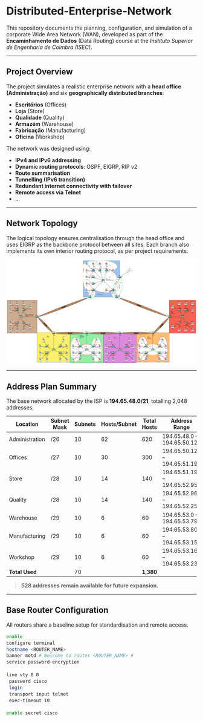 # Distributed-Enterprise-Network

This repository documents the planning, configuration, and simulation of a corporate Wide Area Network (WAN), developed as part of the **Encaminhamento de Dados** (Data Routing) course at the *Instituto Superior de Engenharia de Coimbra (ISEC)*.

---

## Project Overview

The project simulates a realistic enterprise network with a **head office (Administração)** and six **geographically distributed branches**:

- **Escritórios** (Offices)
- **Loja** (Store)
- **Qualidade** (Quality)
- **Armazém** (Warehouse)
- **Fabricação** (Manufacturing)
- **Oficina** (Workshop)

The network was designed using:
- **IPv4 and IPv6 addressing**
- **Dynamic routing protocols**: OSPF, EIGRP, RIP v2
- **Route summarisation**
- **Tunnelling (IPv6 transition)**
- **Redundant internet connectivity with failover**
- **Remote access via Telnet**
- ...

---

## Network Topology

The logical topology ensures centralisation through the head office and uses EIGRP as the backbone protocol between all sites. Each branch also implements its own interior routing protocol, as per project requirements.
<div align="center">
  <img src="Topologia.png" alt="Network Topology" width="600"/>
</div>

---

## Address Plan Summary

The base network allocated by the ISP is **194.65.48.0/21**, totalling 2,048 addresses.

| Location       | Subnet Mask | Subnets | Hosts/Subnet | Total Hosts | Address Range                     |
|----------------|-------------|---------|--------------|-------------|-----------------------------------|
| Administration | /26         | 10      | 62           | 620         | 194.65.48.0 – 194.65.50.127       |
| Offices        | /27         | 10      | 30           | 300         | 194.65.50.128 – 194.65.51.191     |
| Store          | /28         | 10      | 14           | 140         | 194.65.51.192 – 194.65.52.95      |
| Quality        | /28         | 10      | 14           | 140         | 194.65.52.96 – 194.65.52.255      |
| Warehouse      | /29         | 10      | 6            | 60          | 194.65.53.0 – 194.65.53.79        |
| Manufacturing  | /29         | 10      | 6            | 60          | 194.65.53.80 – 194.65.53.159      |
| Workshop       | /29         | 10      | 6            | 60          | 194.65.53.160 – 194.65.53.239     |
| **Total Used** |             | 70      |              | **1,380**   |                                   |

> **528 addresses remain available for future expansion.**

---

## Base Router Configuration

All routers share a baseline setup for standardisation and remote access.

```bash
enable
configure terminal
hostname <ROUTER_NAME>
banner motd # Welcome to router <ROUTER_NAME> #
service password-encryption

line vty 0 0
 password cisco
 login
 transport input telnet
 exec-timeout 10

enable secret cisco
